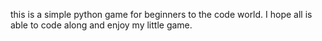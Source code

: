 this is a simple python game for beginners to the code world. I hope all is able to code along and enjoy my little game.